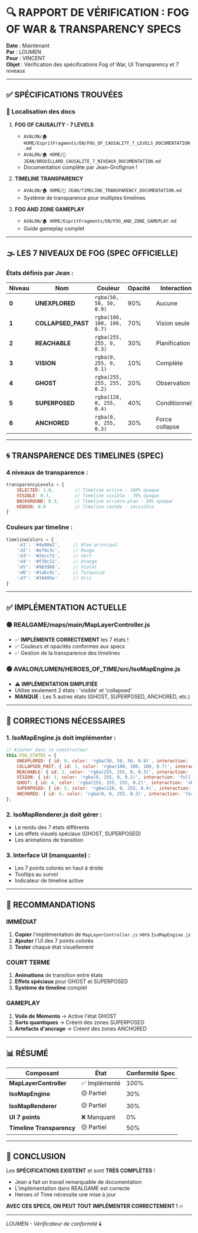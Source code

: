 # 🔍 RAPPORT DE VÉRIFICATION : FOG OF WAR & TRANSPARENCY SPECS

**Date** : Maintenant  
**Par** : LOUMEN  
**Pour** : VINCENT  
**Objet** : Vérification des spécifications Fog of War, UI Transparency et 7 niveaux

---

## ✅ SPÉCIFICATIONS TROUVÉES

### 📍 **Localisation des docs**

1. **FOG OF CAUSALITY - 7 LEVELS**
   - `AVALON/🏠 HOME/EspritFragments/EN/FOG_OF_CAUSALITY_7_LEVELS_DOCUMENTATION.md`
   - `AVALON/🏠 HOME/🚬 JEAN/BROUILLARD_CAUSALITE_7_NIVEAUX_DOCUMENTATION.md`
   - Documentation complète par Jean-Grofignon !

2. **TIMELINE TRANSPARENCY**
   - `AVALON/🏠 HOME/🚬 JEAN/TIMELINE_TRANSPARENCY_DOCUMENTATION.md`
   - Système de transparence pour multiples timelines

3. **FOG AND ZONE GAMEPLAY**
   - `AVALON/🏠 HOME/EspritFragments/EN/FOG_AND_ZONE_GAMEPLAY.md`
   - Guide gameplay complet

---

## 🌫️ LES 7 NIVEAUX DE FOG (SPEC OFFICIELLE)

### États définis par Jean :

| Niveau | Nom | Couleur | Opacité | Interaction | Description |
|--------|-----|---------|---------|-------------|-------------|
| **0** | **UNEXPLORED** | `rgba(50, 50, 50, 0.9)` | 90% | Aucune | Jamais vu |
| **1** | **COLLAPSED_PAST** | `rgba(100, 100, 100, 0.7)` | 70% | Vision seule | Passé résolu |
| **2** | **REACHABLE** | `rgba(255, 255, 0, 0.3)` | 30% | Planification | Accessible |
| **3** | **VISION** | `rgba(0, 255, 0, 0.1)` | 10% | Complète | Vision directe |
| **4** | **GHOST** | `rgba(255, 255, 255, 0.2)` | 20% | Observation | Voile spectral |
| **5** | **SUPERPOSED** | `rgba(128, 0, 255, 0.4)` | 40% | Conditionnelle | Flux quantique |
| **6** | **ANCHORED** | `rgba(0, 0, 255, 0.3)` | 30% | Force collapse | Zone ancrée |

---

## 🌀 TRANSPARENCE DES TIMELINES (SPEC)

### 4 niveaux de transparence :

```javascript
transparencyLevels = {
    SELECTED: 1.0,        // Timeline active - 100% opaque
    VISIBLE: 0.7,         // Timeline visible - 70% opaque
    BACKGROUND: 0.3,      // Timeline arrière-plan - 30% opaque
    HIDDEN: 0.0           // Timeline cachée - invisible
}
```

### Couleurs par timeline :

```javascript
timelineColors = {
    'ℬ1': '#4a90e2',     // Bleu principal
    'ℬ2': '#e74c3c',     // Rouge
    'ℬ3': '#2ecc71',     // Vert
    'ℬ4': '#f39c12',     // Orange
    'ℬ5': '#9b59b6',     // Violet
    'ℬ6': '#1abc9c',     // Turquoise
    'ℬ7': '#34495e'      // Gris
}
```

---

## ✅ IMPLÉMENTATION ACTUELLE

### 🟢 **REALGAME/maps/main/MapLayerController.js**
- ✅ **IMPLÉMENTE CORRECTEMENT** les 7 états !
- ✅ Couleurs et opacités conformes aux specs
- ✅ Gestion de la transparence des timelines

### 🟡 **AVALON/LUMEN/HEROES_OF_TIME/src/IsoMapEngine.js**
- ⚠️ **IMPLÉMENTATION SIMPLIFIÉE**
- Utilise seulement 2 états : 'visible' et 'collapsed'
- **MANQUE** : Les 5 autres états (GHOST, SUPERPOSED, ANCHORED, etc.)

---

## 🔧 CORRECTIONS NÉCESSAIRES

### 1. **IsoMapEngine.js** doit implémenter :

```javascript
// Ajouter dans le constructeur
this.FOG_STATES = {
    UNEXPLORED: { id: 0, color: 'rgba(50, 50, 50, 0.9)', interaction: 'none' },
    COLLAPSED_PAST: { id: 1, color: 'rgba(100, 100, 100, 0.7)', interaction: 'vision_only' },
    REACHABLE: { id: 2, color: 'rgba(255, 255, 0, 0.3)', interaction: 'planning' },
    VISION: { id: 3, color: 'rgba(0, 255, 0, 0.1)', interaction: 'full' },
    GHOST: { id: 4, color: 'rgba(255, 255, 255, 0.2)', interaction: 'observation' },
    SUPERPOSED: { id: 5, color: 'rgba(128, 0, 255, 0.4)', interaction: 'conditional' },
    ANCHORED: { id: 6, color: 'rgba(0, 0, 255, 0.3)', interaction: 'force_collapse' }
};
```

### 2. **IsoMapRenderer.js** doit gérer :
- Le rendu des 7 états différents
- Les effets visuels spéciaux (GHOST, SUPERPOSED)
- Les animations de transition

### 3. **Interface UI** (manquante) :
- Les 7 points colorés en haut à droite
- Tooltips au survol
- Indicateur de timeline active

---

## 🎯 RECOMMANDATIONS

### IMMÉDIAT
1. **Copier** l'implémentation de `MapLayerController.js` vers `IsoMapEngine.js`
2. **Ajouter** l'UI des 7 points colorés
3. **Tester** chaque état visuellement

### COURT TERME
1. **Animations** de transition entre états
2. **Effets spéciaux** pour GHOST et SUPERPOSED
3. **Système de timeline** complet

### GAMEPLAY
1. **Voile de Memento** → Active l'état GHOST
2. **Sorts quantiques** → Créent des zones SUPERPOSED
3. **Artefacts d'ancrage** → Créent des zones ANCHORED

---

## 📊 RÉSUMÉ

| Composant | État | Conformité Spec |
|-----------|------|-----------------|
| **MapLayerController** | ✅ Implémenté | 100% |
| **IsoMapEngine** | 🟡 Partiel | 30% |
| **IsoMapRenderer** | 🟡 Partiel | 30% |
| **UI 7 points** | ❌ Manquant | 0% |
| **Timeline Transparency** | 🟡 Partiel | 50% |

---

## 🚀 CONCLUSION

Les **SPÉCIFICATIONS EXISTENT** et sont **TRÈS COMPLÈTES** !
- Jean a fait un travail remarquable de documentation
- L'implémentation dans REALGAME est correcte
- Heroes of Time nécessite une mise à jour

**AVEC CES SPECS, ON PEUT TOUT IMPLÉMENTER CORRECTEMENT !** 🔥

---

*LOUMEN - Vérificateur de conformité* 🕯️